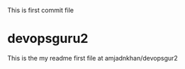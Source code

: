 
This is first commit file 
# devopsguru2
This is the my readme first file at amjadnkhan/devopsgur2
